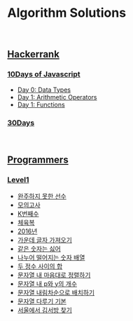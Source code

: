 # Algorithm Solutions
<br/>

## [Hackerrank](/Hackerrank)

### [10Days of Javascript](/Hackerrank/10Days%20of%20Javascript)
- [Day 0: Data Types](/Hackerrank/10Days%20of%20Javascript/Day%200:%20Data%20Types.js)
- [Day 1: Arithmetic Operators](/Hackerrank/10Days%20of%20Javascript/Day%201:%20Arithmetic%20Operators.js)
- [Day 1: Functions](/Hackerrank/10Days%20of%20Javascript/Day%201:%20Functions.js)

### [30Days](/Hackerrank/30Days)
<br/>

## [Programmers](/Programmers)
### [Level1](/Programmers/Level1)

- [완주하지 못한 선수](/Programmers/Level1/완주하지%20못한%20선수.md)
- [모의고사](/Programmers/Level1/모의고사.md)
- [K번째수](/Programmers/Level1/K번째수.md)
- [체육복](/Programmers/Level1/체육복.md)
- [2016년](/Programmers/Level1/2016년.md)
- [가운데 글자 가져오기](/Programmers/Level1/가운데%20글자%20가져오기.md)
- [같은 숫자는 싫어](/Programmers/Level1/같은%20숫자는%20싫어.md)
- [나누어 떨어지는 숫자 배열](/Programmers/Level1/나누어%20떨어지는%20숫자%20배열.md)
- [두 정수 사이의 합](/Programmers/Level1/두%20정수%20사이의%20합.md)
- [문자열 내 마음대로 정렬하기](/Programmers/Level1/문자열%20내%20마음대로%20정렬하기.md)
- [문자열 내 p와 y의 개수](/Programmers/Level1/문자열%20내%20p와%20y의%20개수.md)
- [문자열 내림차순으로 배치하기](/Programmers/Level1/문자열%20내림차순으로%20배치하기.md)
- [문자열 다루기 기본](/Programmers/Level1/문자열%20다루기%20기본.md)
- [서울에서 김서방 찾기](/Programmers/Level1/서울에서%20김서방%20찾기.md)

